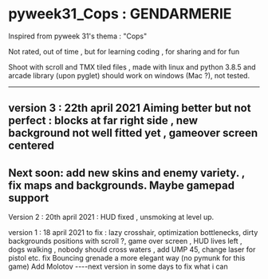 # pyweek31_Cops : GENDARMERIE

Inspired from pyweek 31's thema : "Cops"

Not rated, out of time , but for learning coding , for sharing and for fun

Shoot  with scroll and TMX tiled files , made with linux and python 3.8.5 and arcade library (upon pyglet)
should work on windows (Mac ?), not tested.

-----------------------------
version 3 : 22th april 2021 Aiming better but not perfect : blocks at far right side , new background not well fitted yet , gameover screen centered
----------------

Next soon: add new skins and enemy variety. , fix maps and backgrounds. Maybe gamepad support 
---------

Version 2 : 20th april 2021 : HUD fixed , unsmoking at level up.

version 1 : 18 april 2021
to fix : lazy crosshair, optimization bottlenecks, dirty backgrounds positions with scroll ?, game over screen , HUD lives left , dogs walking , 
nobody should cross waters , add UMP 45, change laser for pistol
etc.
fix Bouncing grenade a more elegant way (no pymunk for this game)
Add Molotov 
----next version in some days to fix what i can 
